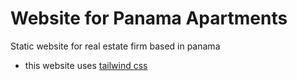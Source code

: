 # Website for Panama Apartments

Static website for real estate firm based in panama

- this website uses [tailwind css](https://v1.tailwindcss.com/docs)